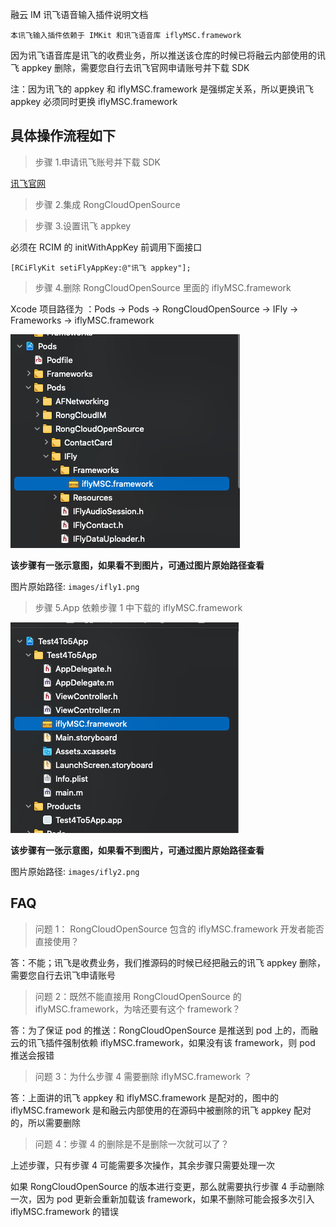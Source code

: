 融云 IM 讯飞语音输入插件说明文档

`本讯飞输入插件依赖于 IMKit 和讯飞语音库 iflyMSC.framework`

因为讯飞语音库是讯飞的收费业务，所以推送该仓库的时候已将融云内部使用的讯飞 appkey 删除，需要您自行去讯飞官网申请账号并下载 SDK

注：因为讯飞的 appkey 和 iflyMSC.framework 是强绑定关系，所以更换讯飞 appkey 必须同时更换 iflyMSC.framework

## 具体操作流程如下

> 步骤 1.申请讯飞账号并下载 SDK

[讯飞官网](https://www.xfyun.cn/doc/asr/voicedictation/iOS-SDK.html)

> 步骤 2.集成 RongCloudOpenSource 

> 步骤 3.设置讯飞 appkey

必须在 RCIM 的 initWithAppKey 前调用下面接口

```
[RCiFlyKit setiFlyAppKey:@"讯飞 appkey"];
```

> 步骤 4.删除 RongCloudOpenSource 里面的 iflyMSC.framework

Xcode 项目路径为 ：Pods -> Pods -> RongCloudOpenSource -> IFly -> Frameworks -> iflyMSC.framework

![](./images/ifly1.png)

**该步骤有一张示意图，如果看不到图片，可通过图片原始路径查看**

图片原始路径: `images/ifly1.png`

> 步骤 5.App 依赖步骤 1 中下载的 iflyMSC.framework

![](./images/ifly2.png)

**该步骤有一张示意图，如果看不到图片，可通过图片原始路径查看**

图片原始路径: `images/ifly2.png`


## FAQ

> 问题 1： RongCloudOpenSource 包含的 iflyMSC.framework 开发者能否直接使用？

答：不能；讯飞是收费业务，我们推源码的时候已经把融云的讯飞 appkey 删除，需要您自行去讯飞申请账号

> 问题 2：既然不能直接用 RongCloudOpenSource 的 iflyMSC.framework，为啥还要有这个 framework？

答：为了保证 pod 的推送：RongCloudOpenSource 是推送到 pod 上的，而融云的讯飞插件强制依赖 iflyMSC.framework，如果没有该 framework，则 pod
推送会报错

> 问题 3：为什么步骤 4 需要删除 iflyMSC.framework ？

答：上面讲的讯飞 appkey 和 iflyMSC.framework 是配对的，图中的 iflyMSC.framework 是和融云内部使用的在源码中被删除的讯飞 appkey 配对的，所以需要删除

> 问题 4：步骤 4 的删除是不是删除一次就可以了？

上述步骤，只有步骤 4 可能需要多次操作，其余步骤只需要处理一次

如果 RongCloudOpenSource 的版本进行变更，那么就需要执行步骤 4 手动删除一次，因为 pod 更新会重新加载该 framework，如果不删除可能会报多次引入 iflyMSC.framework 的错误

